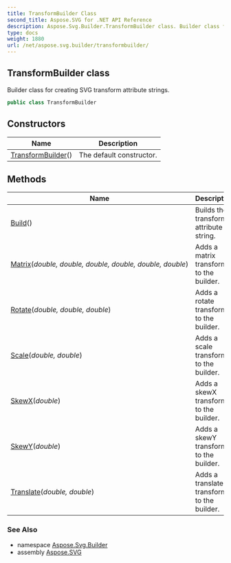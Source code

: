 ```yaml
---
title: TransformBuilder Class
second_title: Aspose.SVG for .NET API Reference
description: Aspose.Svg.Builder.TransformBuilder class. Builder class for creating SVG transform attribute strings
type: docs
weight: 1880
url: /net/aspose.svg.builder/transformbuilder/
---
```

## TransformBuilder class

Builder class for creating SVG transform attribute strings.

```csharp
public class TransformBuilder
```

## Constructors

| Name | Description |
| --- | --- |
| [TransformBuilder](transformbuilder/)() | The default constructor. |

## Methods

| Name | Description |
| --- | --- |
| [Build](../../aspose.svg.builder/transformbuilder/build/)() | Builds the transform attribute string. |
| [Matrix](../../aspose.svg.builder/transformbuilder/matrix/)(*double, double, double, double, double, double*) | Adds a matrix transform to the builder. |
| [Rotate](../../aspose.svg.builder/transformbuilder/rotate/)(*double, double, double*) | Adds a rotate transform to the builder. |
| [Scale](../../aspose.svg.builder/transformbuilder/scale/)(*double, double*) | Adds a scale transform to the builder. |
| [SkewX](../../aspose.svg.builder/transformbuilder/skewx/)(*double*) | Adds a skewX transform to the builder. |
| [SkewY](../../aspose.svg.builder/transformbuilder/skewy/)(*double*) | Adds a skewY transform to the builder. |
| [Translate](../../aspose.svg.builder/transformbuilder/translate/)(*double, double*) | Adds a translate transform to the builder. |

### See Also

* namespace [Aspose.Svg.Builder](../../aspose.svg.builder/)
* assembly [Aspose.SVG](../../)
